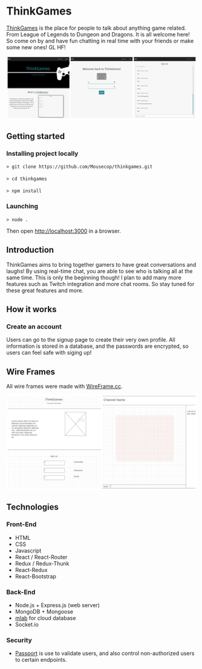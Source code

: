<h1>ThinkGames</h1>
<p><a href="https://thinkgames.herokuapp.com">ThinkGames</a> is the place for people to talk about anything game related. From League of Legends to Dungeon and Dragons. It is all welcome here! So come on by and have fun chatting in real time with your friends or make some new ones! GL HF!</p>

<img src="public/images/thinkgames-collage.jpg" />

## Getting started


### Installing project locally

```
> git clone https://github.com/Mousecop/thinkgames.git

> cd thinkgames

> npm install 
```

### Launching 
```
> node .
```
Then open [http://localhost:3000](http://localhost:3000) in a browser.

<h2>Introduction</h2>
<p>ThinkGames aims to bring together gamers to have great conversations and laughs! By using real-time chat, you are able to see who is talking all at the same time. This is only the beginning though! I plan to add many more features such as Twitch integration and more chat rooms. So stay tuned for these great features and more.</p>

<h2>How it works</h2>
<h3>Create an account</h3>
<p>Users can go to the signup page to create their very own profile. All information is stored in a database, and the passwords are encrypted, so users can feel safe with siging up!</p>


<h2>Wire Frames</h2>
<p>All wire frames were made with <a href="https://wireframe.cc/">WireFrame.cc</a>.</p>
<img src="public/images/thinkgames-collage2.jpg">

<h2>Technologies</h2>
<h3>Front-End</h3>
<ul>
    <li>HTML</li>
    <li>CSS</li>
    <li>Javascript</li>
    <li>React / React-Router</li>
    <li>Redux / Redux-Thunk</li>
    <li>React-Redux</li>
    <li>React-Bootstrap</li>
</ul>
<h3>Back-End</h3>
<ul>
    <li>Node.js + Express.js (web server)</li>
    <li>MongoDB + Mongoose</li>
    <li><a href="https://mlab.com/welcome/">mlab</a> for cloud database</li>
    <li>Socket.io</li>
</ul>

<h3>Security</h3>
<ul>
    <li><a href="http://passportjs.org/">Passport</a> is use to validate users, and also control non-authorized users to certain endpoints.</li>
</ul>